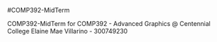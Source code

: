 #COMP392-MidTerm

COMP392-MidTerm for COMP392 - Advanced Graphics @ Centennial College 
Elaine Mae Villarino - 300749230
